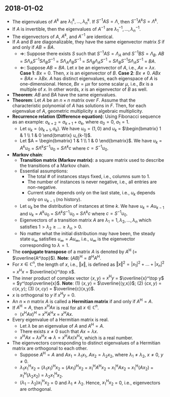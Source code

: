 ## 2018-01-02

- The eigenvalues of $A^k$ are $λ_1^k,...,λ_n^k$. If $S^{-1}AS = Λ$, then $S^{-1}A^kS = Λ^k$.
- If $A$ is invertible, then the eigenvalues of $A^{-1}$ are $λ_1^{-1},...,λ_n^{-1}$.
- The eigenvectors of $A$, $A^k$, and $A^{-1}$ are identical.
- If $A$ and $B$ are diagonalizable, they have the same eigenvector matrix $S$ if and only if $AB = BA$.
    - &rArr;: Suppose there exists $S$ such that $S^{-1}AS = Λ_A$ and $S^{-1}BS = Λ_B$. $AB$ = $SΛ_AS^{-1}SΛ_BS^{-1}$ = $SΛ_AΛ_BS^{-1}$ = $SΛ_BΛ_AS^{-1}$ = $SΛ_BS^{-1}SΛ_AS^{-1}$ = $BA$.
    - &lArr;: Suppose $AB = BA$. Let $x$ be an eigenvector of $A$, i.e., $Ax = λx$. __Case 1__: $Bx = 0$. Then, $x$ is an eigenvector of $B$. __Case 2__: $Bx ≠ 0$. $ABx = BAx = λBx$. $A$ has distinct eigenvalues, each eigenspace of $A$ is one-dimensional. Hence, $Bx = µx$ for some scalar $µ$, i.e., $Bx$ is a multiple of $x$. In other words, $x$ is an eigenvector of $B$ as well.
- __Theorem__: $AB$ and $BA$ have the same eigenvalues.
- __Theorem__: Let $A$ be an $n×n$ matrix over $F$. Assume that the characteristic polynomial of $A$ has solutions in $F$. Then, for each eigenvalue of $A$, geometric multiplicity ≤ algebraic multiplicity.
- __Recurrence relation (Difference equation)__: Using Fibonacci sequence as an example: $a_{k+2} = a_{k+1} + a_k$, where $a_0 = 0$, $a_1 = 1$.
    - Let $u_k = (a_{k+1}, a_k)$. We have $u_0 = (1,0)$ and $u_k$ = $\begin{bmatrix} 1 & 1 \\ 1 & 0 \end{bmatrix} u_{k-1}$.
    - Let $A = \begin{bmatrix} 1 & 1 \\ 1 & 0 \end{bmatrix}$. We have $u_k$ = $A^k u_0$ = $SΛ^kS^{-1}u_0$ = $SΛ^kc$ where $c = S^{-1}u_0$.
- __Markov chain__:
    - __Transition matrix (Markov matrix)__: a square matrix used to describe the transitions of a Markov chain.
    - Essential assumptions:
        - The total # of instances stays fixed, i.e., columns sum to 1.
        - The number of instances is never negative, i.e., all entries are non-negative.
        - Current state depends only on the last state, i.e., $u_k$ depends only on $u_{k-1}$ (no history).
    - Let $u_k$ be the distribution of instances at time $k$. We have $u_k = Au_{k-1}$ and $u_k$ = $A^k u_0$ = $SΛ^kS^{-1}u_0$ = $SΛ^kc$ where $c = S^{-1}u_0$.
    - Eigenvectors of a transition matrix $A$ are $λ_1=1,λ_2,...,λ_n$ which satisfies $1>λ_2≥...≥λ_n>0$.
    - No matter what the initial distribution may have been, the steady state $u_∞$ satisfies $u_∞ = Au_∞$, i.e., $u_∞$ is the eigenvector corresponding to $λ = 1$.
- The __conjugate transpose__ of a matrix $A$ is denoted by $A^\text{H}$ (= $\overline{A^\top}$). __Note__: $(AB)^\text{H} = B^\text{H}A^\text{H}$.
- For $x\in\mathbb{C}^n$, the length of $x$, i.e., $‖x‖$, is defined as $‖x‖^2 = |x_1|^2 + ... + |x_n|^2$ = $x^\text{H}x$ = $\overline{x}^\top x$.
- The inner product of complex vector $⟨x,y⟩$ = $x^\text{H}y$ = $\overline{x}^\top y$ = $y^\top\overline{x}$. __Note__: (1) $⟨x,y⟩$ = $\overline{⟨y,x⟩}$; (2) $⟨cx,y⟩$ = $c⟨x,y⟩$; (3) $⟨x,cy⟩$ = $\overline{c}⟨x,y⟩$.
- $x$ is orthogonal to $y$ if $x^\text{H}y = 0$.
- An $n\times n$ matrix $A$ is called a __Hermitian matrix__ if and only if $A^\text{H} = A$.
- If $A^\text{H} = A$, then $x^\text{H}Ax$ is real for all $x\in\mathbb{C}^n$.
    - $(x^\text{H}Ax)^\text{H}$ = $x^\text{H}A^\text{H}x$ = $x^\text{H}Ax$.
- Every eigenvalue of a Hermitian matrix is real.
    - Let $λ$ be an eigenvalue of $A$ and $A^\text{H}=A$.
    - There exists $x ≠ 0$ such that $Ax=λx$.
    - $x^\text{H}Ax$ = $λx^\text{H}x$ &rArr; $λ = x^\text{H}Ax / x^\text{H}x$, which is a real number.
- The eigenvectors corresponding to distinct eigenvalues of a Hermitian matrix are orthogonal to each other.
    - Suppose $A^\text{H} = A$ and $Ax_1 = λ_1x_1$, $Ax_2 = λ_2x_2$, where $λ_1 ≠ λ_2$, $x ≠ 0$, $y ≠ 0$.
    - $λ_1x_1^\text{H}x_2$ = $(λ_1x_1)^\text{H}x_2$ = $(Ax_1)^\text{H}x_2$ = $x_1^\text{H}A^\text{H}x_2$ = $x_1^\text{H}Ax_2$ = $x_1^\text{H}(Ax_2)$ = $x_1^\text{H}(λ_2x_2)$ = $λ_2x_1^\text{H}x_2$.
    - $(λ_1-λ_2)x_1^\text{H}x_2$ = 0 and $λ_1≠λ_2$. Hence, $x_1^\text{H}x_2$ = 0, i.e., eigenvectors are orthogonal.
